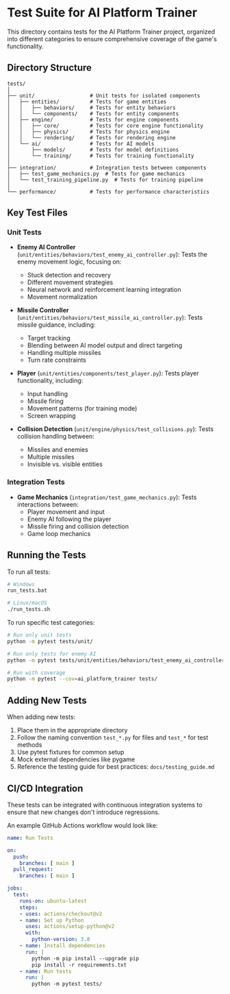 # Test Suite for AI Platform Trainer

This directory contains tests for the AI Platform Trainer project, organized into different categories to ensure comprehensive coverage of the game's functionality.

## Directory Structure

```
tests/
│
├── unit/                  # Unit tests for isolated components
│   ├── entities/          # Tests for game entities
│   │   ├── behaviors/     # Tests for entity behaviors
│   │   └── components/    # Tests for entity components
│   ├── engine/            # Tests for engine components
│   │   ├── core/          # Tests for core engine functionality
│   │   ├── physics/       # Tests for physics engine
│   │   └── rendering/     # Tests for rendering engine
│   └── ai/                # Tests for AI models
│       ├── models/        # Tests for model definitions
│       └── training/      # Tests for training functionality
│
├── integration/           # Integration tests between components
│   ├── test_game_mechanics.py  # Tests for game mechanics
│   └── test_training_pipeline.py  # Tests for training pipeline
│
└── performance/           # Tests for performance characteristics
```

## Key Test Files

### Unit Tests

- **Enemy AI Controller** (`unit/entities/behaviors/test_enemy_ai_controller.py`): Tests the enemy movement logic, focusing on:
  - Stuck detection and recovery
  - Different movement strategies
  - Neural network and reinforcement learning integration
  - Movement normalization

- **Missile Controller** (`unit/entities/behaviors/test_missile_ai_controller.py`): Tests missile guidance, including:
  - Target tracking
  - Blending between AI model output and direct targeting
  - Handling multiple missiles
  - Turn rate constraints

- **Player** (`unit/entities/components/test_player.py`): Tests player functionality, including:
  - Input handling
  - Missile firing
  - Movement patterns (for training mode)
  - Screen wrapping

- **Collision Detection** (`unit/engine/physics/test_collisions.py`): Tests collision handling between:
  - Missiles and enemies
  - Multiple missiles
  - Invisible vs. visible entities

### Integration Tests

- **Game Mechanics** (`integration/test_game_mechanics.py`): Tests interactions between:
  - Player movement and input
  - Enemy AI following the player
  - Missile firing and collision detection
  - Game loop mechanics

## Running the Tests

To run all tests:
```bash
# Windows
run_tests.bat

# Linux/macOS
./run_tests.sh
```

To run specific test categories:
```bash
# Run only unit tests
python -m pytest tests/unit/

# Run only tests for enemy AI
python -m pytest tests/unit/entities/behaviors/test_enemy_ai_controller.py

# Run with coverage
python -m pytest --cov=ai_platform_trainer tests/
```

## Adding New Tests

When adding new tests:
1. Place them in the appropriate directory
2. Follow the naming convention `test_*.py` for files and `test_*` for test methods
3. Use pytest fixtures for common setup
4. Mock external dependencies like pygame
5. Reference the testing guide for best practices: `docs/testing_guide.md`

## CI/CD Integration

These tests can be integrated with continuous integration systems to ensure that new changes don't introduce regressions.

An example GitHub Actions workflow would look like:

```yaml
name: Run Tests

on:
  push:
    branches: [ main ]
  pull_request:
    branches: [ main ]

jobs:
  test:
    runs-on: ubuntu-latest
    steps:
    - uses: actions/checkout@v2
    - name: Set up Python
      uses: actions/setup-python@v2
      with:
        python-version: 3.8
    - name: Install dependencies
      run: |
        python -m pip install --upgrade pip
        pip install -r requirements.txt
    - name: Run tests
      run: |
        python -m pytest tests/
